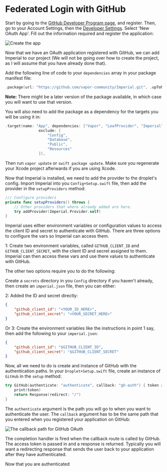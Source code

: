 # Federated Login with GitHub

Start by going to the [GitHub Developer Program page](https://developer.github.com/program/), and register. Then, go to your Account Settings, then the [Developer Settings](https://github.com/settings/developers). Select 'New OAuth App'. Fill out the information required and register the application:

![Create the app](https://github.com/vapor-community/Imperial/blob/master/docs/GitHub/create-application.png)

Now that we have an OAuth application registered with GitHub, we can add Imperial to our project (We will not be going over how to create the project, as I will assume that you have already done that).

Add the following line of code to your `dependencies` array in your package manifest file:

```swift
.package(url: "https://github.com/vapor-community/Imperial.git", .upToNextMajor(from: "0.1.0"))
```

**Note:** There might be a later version of the package available, in which case you will want to use that version.

You will also need to add the package as a dependency for the targets you will be using it in:

```swift
.target(name: "App", dependencies: ["Vapor", "LeafProvider", "Imperial"],
               exclude: [
                   "Config",
                   "Database",
                   "Public",
                   "Resources"
               ]),
```

Then run `vapor update` or `swift package update`. Make sure you regenerate your Xcode project afterwards if you are using Xcode.

Now that Imperial is installed, we need to add the provider to the droplet's config. Import Imperial into you `Config+Setup.swift` file, then add the provider in the `setupProviders` method:

```swift
/// Configure providers
private func setupProviders() throws {
	// Other providers that where already added are here.
    try addProvider(Imperial.Provider.self)
}

```

Imperial uses either environment variables or configuration values to access the client ID and secret to authenticate with GitHub. There are three options to configure the vars so Imperial can access them.

1: Create two environment variables, called `GITHUB_CLIENT_ID` and `GITHUB_CLIENT_SECRET`, with the client ID and secret assigned to them. Imperial can then access these vars and use there values to authenticate with GitHub.

The other two options require you to do the following:

Create a `secrets` directory in you `Config` directory if you haven't already, then create an `imperial.json` file, then you can either:

2: Added the ID and secret directly:

```json
{
    "github_client_id": "<YOUR_ID_HERE>",
    "github_client_secret": "<YOUR_SECRET_HERE>"
}
```

Or 3: Create the environment variables like the instructions in point 1 say, then add the following to your `imperial.json`:

```json
{
    "github_client_id": "$GITHUB_CLIENT_ID",
    "github_client_secret": "$GITHUB_CLIENT_SECRET"
}
```

Now, all we need to do is create and instance of GitHub with the authentication paths. In your `Droplet+Setup.swift` file, create an instance of `GitHub` in the `setup` method:

```swift
try GitHub(authenticate: "authenticate", callback: "gh-auth") { token in
    print(token)
    return Response(redirect: "/")
}
```

The `authenticate` argument is the path you will go to when you want to authenticate the user. The `callback` argument has to be the same path that you entered when you registered your application on GitHub:

![The callback path for GitHub OAuth](https://github.com/vapor-community/Imperial/blob/master/docs/GitHub/callback-url.png)

The completion handler is fired when the callback route is called by GitHub. The access token is passed in and a response is returned. Typically you will want a redirecting response that sends the user back to your application after they have authenticated.

Now that you are authenticated
